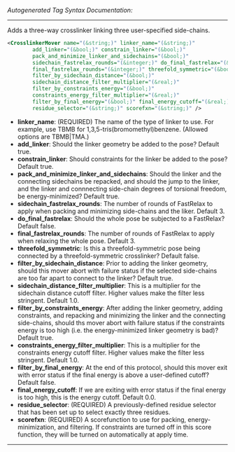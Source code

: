 <!-- THIS IS AN AUTOGENERATED FILE: Don't edit it directly, instead change the schema definition in the code itself. -->

_Autogenerated Tag Syntax Documentation:_

---
Adds a three-way crosslinker linking three user-specified side-chains.

```xml
<CrosslinkerMover name="(&string;)" linker_name="(&string;)"
        add_linker="(&bool;)" constrain_linker="(&bool;)"
        pack_and_minimize_linker_and_sidechains="(&bool;)"
        sidechain_fastrelax_rounds="(&integer;)" do_final_fastrelax="(&bool;)"
        final_fastrelax_rounds="(&integer;)" threefold_symmetric="(&bool;)"
        filter_by_sidechain_distance="(&bool;)"
        sidechain_distance_filter_multiplier="(&real;)"
        filter_by_constraints_energy="(&bool;)"
        constraints_energy_filter_multiplier="(&real;)"
        filter_by_final_energy="(&bool;)" final_energy_cutoff="(&real;)"
        residue_selector="(&string;)" scorefxn="(&string;)" />
```

-   **linker_name**: (REQUIRED) The name of the type of linker to use.  For example, use TBMB for 1,3,5-tris(bromomethyl)benzene. (Allowed options are TBMB|TMA.)
-   **add_linker**: Should the linker geometry be added to the pose?  Default true.
-   **constrain_linker**: Should constraints for the linker be added to the pose?  Default true.
-   **pack_and_minimize_linker_and_sidechains**: Should the linker and the connecting sidechains be repacked, and should the jump to the linker, and the linker and connnecting side-chain degrees of torsional freedom, be energy-minimized?  Default true.
-   **sidechain_fastrelax_rounds**: The number of rounds of FastRelax to apply when packing and minimizing side-chains and the liker.  Default 3.
-   **do_final_fastrelax**: Should the whole pose be subjected to a FastRelax?  Default false.
-   **final_fastrelax_rounds**: The number of rounds of FastRelax to apply when relaxing the whole pose.  Default 3.
-   **threefold_symmetric**: Is this a threefold-symmetric pose being connected by a threefold-symmetric crosslinker?  Default false.
-   **filter_by_sidechain_distance**: Prior to adding the linker geometry, should this mover abort with failure status if the selected side-chains are too far apart to connect to the linker?  Default true.
-   **sidechain_distance_filter_multiplier**: This is a multiplier for the sidechain distance cutoff filter.  Higher values make the filter less stringent.  Default 1.0.
-   **filter_by_constraints_energy**: After adding the linker geometry, adding constraints, and repacking and minimizing the linker and the connecting side-chains, should ths mover abort with failure status if the constraints energy is too high (i.e. the energy-minimized linker geometry is bad)?  Default true.
-   **constraints_energy_filter_multiplier**: This is a multiplier for the constraints energy cutoff filter.  Higher values make the filter less stringent.  Default 1.0.
-   **filter_by_final_energy**: At the end of this protocol, should this mover exit with error status if the final energy is above a user-defined cutoff?  Default false.
-   **final_energy_cutoff**: If we are exiting with error status if the final energy is too high, this is the energy cutoff.  Default 0.0.
-   **residue_selector**: (REQUIRED) A previously-defined residue selector that has been set up to select exactly three residues.
-   **scorefxn**: (REQUIRED) A scorefunction to use for packing, energy-minimization, and filtering.  If constraints are turned off in this score function, they will be turned on automatically at apply time.

---
